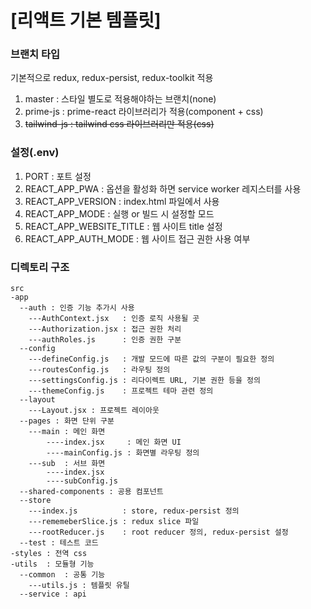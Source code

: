 # [리액트 기본 템플릿]

### 브랜치 타입
기본적으로 redux, redux-persist, redux-toolkit 적용
1. master : 스타일 별도로 적용해야하는 브랜치(none)
2. prime-js : prime-react 라이브러리가 적용(component + css)
3. ~~tailwind-js : tailwind css 라이브러리만 적용(css)~~

### 설정(.env)
1. PORT : 포트 설정
2. REACT_APP_PWA : 옵션을 활성화 하면 service worker 레지스터를 사용
3. REACT_APP_VERSION : index.html 파일에서 사용 
4. REACT_APP_MODE : 실행 or 빌드 시 설정할 모드
5. REACT_APP_WEBSITE_TITLE : 웹 사이트 title 설정
6. REACT_APP_AUTH_MODE : 웹 사이트 접근 권한 사용 여부

### 디렉토리 구조
```
src
-app
  --auth : 인증 기능 추가시 사용
    ---AuthContext.jsx   : 인증 로직 사용될 곳
    ---Authorization.jsx : 접근 권한 처리
    ---authRoles.js      : 인증 권한 구분
  --config
    ---defineConfig.js   : 개발 모드에 따른 값의 구분이 필요한 정의
    ---routesConfig.js   : 라우팅 정의
    ---settingsConfig.js : 리다이렉트 URL, 기본 권한 등을 정의
    ---themeConfig.js    : 프로젝트 테마 관련 정의
  --layout
    ---Layout.jsx : 프로젝트 레이아웃
  --pages : 화면 단위 구분
    ---main : 메인 화면
        ----index.jsx     : 메인 화면 UI
        ----mainConfig.js : 화면별 라우팅 정의
    ---sub  : 서브 화면
        ----index.jsx
        ----subConfig.js
  --shared-components : 공용 컴포넌트
  --store
    ---index.js          : store, redux-persist 정의
    ---rememeberSlice.js : redux slice 파일
    ---rootReducer.js    : root reducer 정의, redux-persist 설정
  --test : 테스트 코드
-styles : 전역 css
-utils  : 모듈형 기능
  --common  : 공통 기능
    ---utils.js : 템플릿 유틸
  --service : api
```
